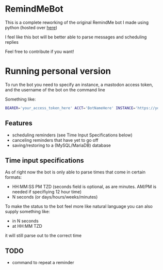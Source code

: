 # RemindMeBot

This is a complete reworking of the original RemindMe bot I made using python (hosted over [here](https://botsin.space/@RemindMe))

I feel like this bot will be better able to parse messages and scheduling replies

Feel free to contribute if you want!

# Running personal version

To run the bot you need to specify an instance, a mastodon access token, and the username of the bot on the command line

Something like:
```bash
BEARER='your_access_token_here' ACCT='BotNameHere' INSTANCE='https://your_cool_instan.ce' bundle exec ruby app.rb
```


## Features

- scheduling reminders (see Time Input Specifications below)
- canceling reminders that have yet to go off
- saving/restoring to a (MySQL/MariaDB) database


## Time input specifications

As of right now the bot is only able to parse times that come in certain formats:

- HH:MM:SS PM TZD (seconds field is optional, as are minutes. AM/PM is needed if specifiying 12 hour time)
- N seconds (or days/hours/weeks/minutes)

To make the status to the bot feel more like natural language you can also supply something like:

- in N seconds
- at HH:MM TZD

it will still parse out to the correct time

## TODO

- command to repeat a reminder

